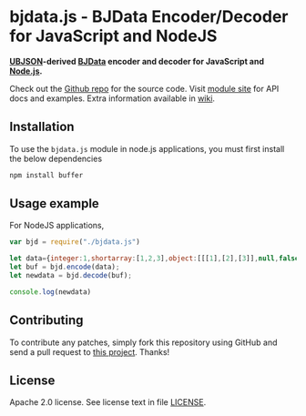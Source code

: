 bjdata.js - BJData Encoder/Decoder for JavaScript and NodeJS
===========

**[UBJSON]-derived [BJData] encoder and decoder for JavaScript and [Node.js].**

Check out the [Github repo] for the source code.
Visit [module site] for API docs and examples.
Extra information available in [wiki].

[UBJSON]: http://ubjson.org
[BJData]: http://neurojson.org/bjdata/draft2/
[Node.js]: http://nodejs.org/

[Github repo]: https://github.com/NeuroJSON/js-bjdata
[module site]: https://github.com/NeuroJSON/js-bjdata
[wiki]: http://neurojson.org


Installation
------------


To use the `bjdata.js` module in node.js applications, you must first install the below dependencies

```sh
npm install buffer
```


Usage example
-------------

For NodeJS applications, 

```js
var bjd = require("./bjdata.js")

let data={integer:1,shortarray:[1,2,3],object:[[[1],[2],[3]],null,false]};
let buf = bjd.encode(data);
let newdata = bjd.decode(buf);

console.log(newdata)
```

Contributing
------------

To contribute any patches, simply fork this repository using GitHub
and send a pull request to [this project](https://github.com/NeuroJSON/js-bjdata). Thanks!


License
-------

Apache 2.0 license. See license text in file [LICENSE](https://github.com/NeuroJSON/js-bjdata/blob/master/LICENSE).
